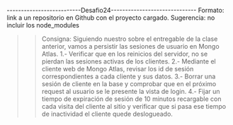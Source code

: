 --------------------------Desafio24------------------------------
Formato: link a un repositorio en Github con el proyecto cargado. 
Sugerencia: no incluir los node_modules

>> Consigna: 
Siguiendo nuestro sobre el entregable de la clase anterior, vamos a persistir las sesiones de usuario en Mongo Atlas.
    1.- Verificar que en los reinicios del servidor, no se pierdan las sesiones activas de los clientes.
    2.- Mediante el cliente web de Mongo Atlas, revisar los id de sesión correspondientes a cada cliente y sus datos.
    3.- Borrar una sesión de cliente en la base y comprobar que en el próximo request al usuario se le presente la vista de login.
    4.- Fijar un tiempo de expiración de sesión de 10 minutos recargable con cada visita del cliente al sitio y verificar que si pasa ese tiempo de inactividad el cliente quede deslogueado.
